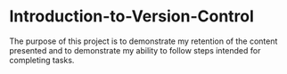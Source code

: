 # Introduction-to-Version-Control

The purpose of this project is to demonstrate my retention of the content presented and
to demonstrate my ability to follow steps intended for completing tasks.
